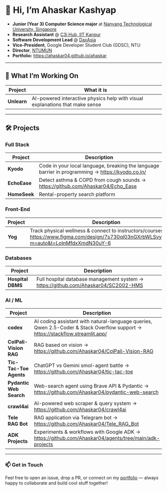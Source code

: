 # 👋 Hi, I’m **Ahaskar Kashyap**

-  **Junior (Year 3) Computer Science major** at [Nanyang Technological University, Singapore](https://www.ntu.edu.sg/)  
-  **Research Assistant** @ [C3i Hub, IIT Kanpur](https://c3ihub.org/)  
-  **Software Development Lead** @ [DaxAsia](https://daxasia.com/)  
-  **Vice-President**, Google Developer Student Club (GDSC), NTU  
-  **Director**, [NTUMUN](https://www.ntumodelun.com/)  
-  **Portfolio:** <https://ahaskar04.github.io/ahaskar>

---

## 🔭 What I’m Working On

| Project | What it is |
|---------|------------|
| **Unlearn** | AI-powered interactive physics help with visual explanations that make sense |

---

## 🛠 Projects

### Full Stack
| Project | Description |
|---------|-------------|
| **Kyodo** | Code in your local language, breaking the language barrier in programming → <https://kyodo.co.in/> |
| **EchoEase** | Detect asthma & COPD from cough sounds → <https://github.com/Ahaskar04/Echo_Ease> |
| **HomeSeek** | Rental-property search platform |

### Front-End
| Project | Description |
|---------|-------------|
| **Yog** | Track physical wellness & connect to instructors/courses → <https://www.figma.com/design/7s730ql03nGXrbWLSvy5IT/Yog?m=auto&t=LoInMfdxXmdN30uY-6> |

### Databases
| Project | Description |
|---------|-------------|
| **Hospital DBMS** | Full hospital database management system → <https://github.com/Ahaskar04/SC2002-HMS> |

### AI / ML
| Project | Description |
|---------|-------------|
| **codex** | AI coding assistant with natural-language queries, Qwen 2.5-Coder & Stack Overflow support → <https://stackflow.streamlit.app/> |
| **ColPali-Vision RAG** | RAG based on vision → <https://github.com/Ahaskar04/ColPali-Vision-RAG> |
| **Tic-Tac-Toe Agents** | ChatGPT vs Gemini smol-agent battle → <https://github.com/Ahaskar04/tic-tac-toe> |
| **Pydantic Web Search** | Web-search agent using Brave API & Pydantic → <https://github.com/Ahaskar04/pydantic-web-search> |
| **crawl4ai** | AI-powered web scraper & query system → <https://github.com/Ahaskar04/crawl4ai> |
| **Tele RAG Bot** | RAG application via Telegram bot → <https://github.com/Ahaskar04/Tele_RAG_Bot> |
| **ADK Projects** | Experiments & workflows with Google ADK → <https://github.com/Ahaskar04/agents/tree/main/adk-projects> |

---

### 📫 Get in Touch

Feel free to open an issue, drop a PR, or connect on my [portfolio](https://ahaskar04.github.io/ahaskar) — always happy to collaborate and build cool stuff together!
